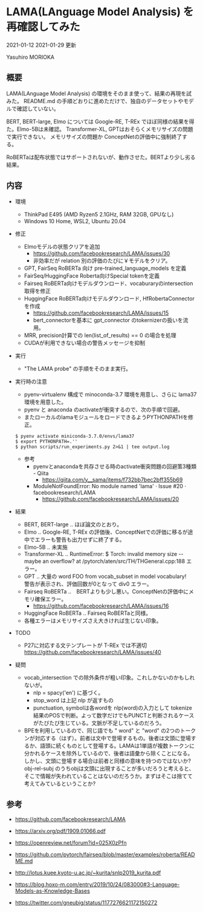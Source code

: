 # LAMA(LAnguage Model Analysis) を再確認してみた

2021-01-12
2021-01-29 更新

Yasuhiro MORIOKA

## 概要

LAMA(LAnguage Model Analysis) の環境をそのまま使って、結果の再現を試みた。
README.md の手順どおりに進めただけで、独自のデータセットやモデルで確認していない。

BERT, BERT-large, Elmo については Google-RE, T-REx でほぼ同様の結果を得た。Elmo-5Bは未確認。
Transformer-XL, GPTはおそらくメモリサイズの問題で実行できない。
メモリサイズの問題か ConceptNetの評価中に強制終了する。

RoBERTaは配布状態ではサポートされないが、動作させた。BERTより少し劣る結果。

## 内容

* 環境
    * ThinkPad E495 (AMD Ryzen5 2.1GHz, RAM 32GB, GPUなし)
    * Windows 10 Home, WSL2, Ubuntu 20.04
* 修正
    * Elmoモデルの状態クリアを追加
        * https://github.com/facebookresearch/LAMA/issues/30
        * 非効率だが relation 別の評価のたびに￥モデルをクリア。
    * GPT, FairSeq RoBERTa 向け pre-trained_language_models を定義
    * FairSeq/HuggingFace Roberta向けSpecial tokenを定義
    * Fairseq RoBERTa向けモデルダウンロード、vocaburaryのintersection取得を修正
    * HuggingFace RoBERTa向けモデルダウンロード, HfRobertaConnectorを作成
        * https://github.com/facebookresearch/LAMA/issues/15
        * bert_connectorを基本に gpt_connector のtokernizerの扱いを流用。
    * MRR, precision計算での len(list_of_results) == 0 の場合を処理
    * CUDAが利用できない場合の警告メッセージを抑制

* 実行
    * "The LAMA probe" の手順をそのまま実行。

* 実行時の注意

    * pyenv-virtualenv 構成で minoconda-3.7 環境を用意し、さらに lama37環境を用意した。
    * pyenv と anaconda のactivateが衝突するので、次の手順で回避。
    * またローカルのlamaモジュールをロードできるようPYTHONPATHを修正。

    ```
    $ pyenv activate miniconda-3.7.0/envs/lama37
    $ export PYTHONPATH=.''
    $ python scripts/run_experiments.py 2>&1 | tee output.log
    ```

    * 参考
        * pyenvとanacondaを共存させる時のactivate衝突問題の回避策3種類 - Qiita
            * https://qiita.com/y__sama/items/f732bb7bec2bff355b69 
        * ModuleNotFoundError: No module named 'lama' · Issue #20 · facebookresearch/LAMA
            * https://github.com/facebookresearch/LAMA/issues/20


* 結果
    * BERT, BERT-large .. ほぼ論文のとおり。
    * Elmo .. Google-RE, T-REx の評価後、ConceptNetでの評価に移るが途中でエラーも警告も出力せずに終了する。
    * Elmo-5B .. 未実施
    * Transformer-XL .. RuntimeError: $ Torch: invalid memory size -- maybe an overflow? at /pytorch/aten/src/TH/THGeneral.cpp:188 エラー。 
    * GPT .. 大量の word FOO from vocab_subset in model vocabulary!　警告が表示され、評価回数が0となって div0 エラー。
    * Fairseq RoBERTa ..　BERTよりも少し悪い。ConceptNetの評価中にメモリ確保エラー。
        * https://github.com/facebookresearch/LAMA/issues/16
    * HuggingFace RoBERTa .. Fairseq RoBERTaと同様。
    * 各種エラーはメモリサイズさえ大きければ生じない印象。

* TODO
    * P27に対応する文テンプレートが T-REx では不適切 https://github.com/facebookresearch/LAMA/issues/40

* 疑問
    * vocab_intersection での除外条件が粗い印象。これしかないのかもしれないが。
        * nlp = spacy('en') に基づく。
        * stop_word は上記 nlp が返すもの
        * punctuation, symbolは各wordを nlp(word)の入力として tokenize結果のPOSで判断。よって数字だけでもPUNCTと判断されるケースがたびたび生じている。文脈が不足しているのだろう。
    * BPEを利用しているので、同じ語でも " word" と "word" の2つのトークンが対応する（はず）。前者は文中で登場するもの。後者は文頭に登場するか、語頭に続くものとして登場する。LAMAは1単語が複数トークンに分かれるケースを除外しているので、後者は語彙から除くことになる。しかし、文頭に登場する場合は前者と同様の意味を持つのではないか? obj-rel-subj のうちobjは文頭に出現することが多いだろうと考えると、そこで情報が失われていることはないのだろうか。まずはそこは捨てて考えてみているということか?

## 参考

* https://github.com/facebookresearch/LAMA
* https://arxiv.org/pdf/1909.01066.pdf
* https://openreview.net/forum?id=025X0zPfn

* https://github.com/pytorch/fairseq/blob/master/examples/roberta/README.md

* http://lotus.kuee.kyoto-u.ac.jp/~kurita/snlp2019_kurita.pdf
* https://blog.hoxo-m.com/entry/2019/10/24/083000#3-Language-Models-as-Knowledge-Bases
* https://twitter.com/gneubig/status/1177276621172150272

